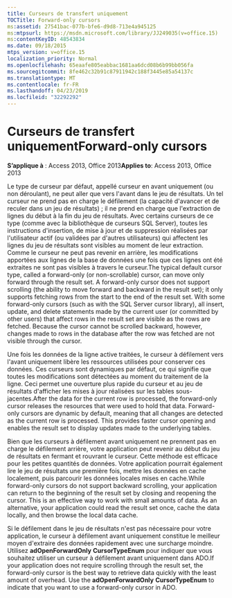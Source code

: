 ```yaml
---
title: Curseurs de transfert uniquement
TOCTitle: Forward-only cursors
ms:assetid: 27541bac-077b-bfe6-d9d8-713e4a945125
ms:mtpsurl: https://msdn.microsoft.com/library/JJ249035(v=office.15)
ms:contentKeyID: 48543834
ms.date: 09/18/2015
mtps_version: v=office.15
localization_priority: Normal
ms.openlocfilehash: 65eaafe805eabbac1681aa6dcd08b6b99bb056fa
ms.sourcegitcommit: 8fe462c32b91c87911942c188f3445e85a54137c
ms.translationtype: MT
ms.contentlocale: fr-FR
ms.lasthandoff: 04/23/2019
ms.locfileid: "32292292"
---
```

# <a name="forward-only-cursors"></a><span data-ttu-id="1c6ac-102">Curseurs de transfert uniquement</span><span class="sxs-lookup"><span data-stu-id="1c6ac-102">Forward-only cursors</span></span>

<span data-ttu-id="1c6ac-103">**S’applique à** : Access 2013, Office 2013</span><span class="sxs-lookup"><span data-stu-id="1c6ac-103">**Applies to**: Access 2013, Office 2013</span></span>

<span data-ttu-id="1c6ac-p101">Le type de curseur par défaut, appellé curseur en avant uniquement (ou non déroulant), ne peut aller que vers l'avant dans le jeu de résultats. Un tel curseur ne prend pas en charge le défilement (la capacité d'avancer et de reculer dans un jeu de résultats) ; il ne prend en charge que l'extraction de lignes du début à la fin du jeu de résultats. Avec certains curseurs de ce type (comme avec la bibliothèque de curseurs SQL Server), toutes les instructions d'insertion, de mise à jour et de suppression réalisées par l'utilisateur actif (ou validées par d'autres utilisateurs) qui affectent les lignes du jeu de résultats sont visibles au moment de leur extraction. Comme le curseur ne peut pas revenir en arrière, les modifications apportées aux lignes de la base de données une fois que ces lignes ont été extraites ne sont pas visibles à travers le curseur.</span><span class="sxs-lookup"><span data-stu-id="1c6ac-p101">The typical default cursor type, called a forward-only (or non-scrollable) cursor, can move only forward through the result set. A forward-only cursor does not support scrolling (the ability to move forward and backward in the result set); it only supports fetching rows from the start to the end of the result set. With some forward-only cursors (such as with the SQL Server cursor library), all insert, update, and delete statements made by the current user (or committed by other users) that affect rows in the result set are visible as the rows are fetched. Because the cursor cannot be scrolled backward, however, changes made to rows in the database after the row was fetched are not visible through the cursor.</span></span>

<span data-ttu-id="1c6ac-p102">Une fois les données de la ligne active traitées, le curseur à défilement vers l'avant uniquement libère les ressources utilisées pour conserver ces données. Ces curseurs sont dynamiques par défaut, ce qui signifie que toutes les modifications sont détectées au moment du traitement de la ligne. Ceci permet une ouverture plus rapide du curseur et au jeu de résultats d'afficher les mises à jour réalisées sur les tables sous-jacentes.</span><span class="sxs-lookup"><span data-stu-id="1c6ac-p102">After the data for the current row is processed, the forward-only cursor releases the resources that were used to hold that data. Forward-only cursors are dynamic by default, meaning that all changes are detected as the current row is processed. This provides faster cursor opening and enables the result set to display updates made to the underlying tables.</span></span>

<span data-ttu-id="1c6ac-p103">Bien que les curseurs à défilement avant uniquement ne prennent pas en charge le défilement arrière, votre application peut revenir au début du jeu de résultats en fermant et rouvrant le curseur. Cette méthode est efficace pour les petites quantités de données. Votre application pourrait également lire le jeu de résultats une première fois, mettre les données en cache localement, puis parcourir les données locales mises en cache.</span><span class="sxs-lookup"><span data-stu-id="1c6ac-p103">While forward-only cursors do not support backward scrolling, your application can return to the beginning of the result set by closing and reopening the cursor. This is an effective way to work with small amounts of data. As an alternative, your application could read the result set once, cache the data locally, and then browse the local data cache.</span></span>

<span data-ttu-id="1c6ac-p104">Si le défilement dans le jeu de résultats n'est pas nécessaire pour votre application, le curseur à défilement avant uniquement constitue le meilleur moyen d'extraire des données rapidement avec une surcharge moindre. Utilisez **adOpenForwardOnly** **CursorTypeEnum** pour indiquer que vous souhaitez utiliser un curseur à défilement avant uniquement dans ADO.</span><span class="sxs-lookup"><span data-stu-id="1c6ac-p104">If your application does not require scrolling through the result set, the forward-only cursor is the best way to retrieve data quickly with the least amount of overhead. Use the **adOpenForwardOnly** **CursorTypeEnum** to indicate that you want to use a forward-only cursor in ADO.</span></span>

